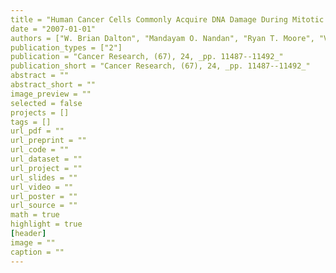 ```yaml
---
title = "Human Cancer Cells Commonly Acquire DNA Damage During Mitotic Arrest"
date = "2007-01-01"
authors = ["W. Brian Dalton", "Mandayam O. Nandan", "Ryan T. Moore", "Vincent W. Yang"]
publication_types = ["2"]
publication = "Cancer Research, (67), 24, _pp. 11487--11492_"
publication_short = "Cancer Research, (67), 24, _pp. 11487--11492_"
abstract = ""
abstract_short = ""
image_preview = ""
selected = false
projects = []
tags = []
url_pdf = ""
url_preprint = ""
url_code = ""
url_dataset = ""
url_project = ""
url_slides = ""
url_video = ""
url_poster = ""
url_source = ""
math = true
highlight = true
[header]
image = ""
caption = ""
---
```

